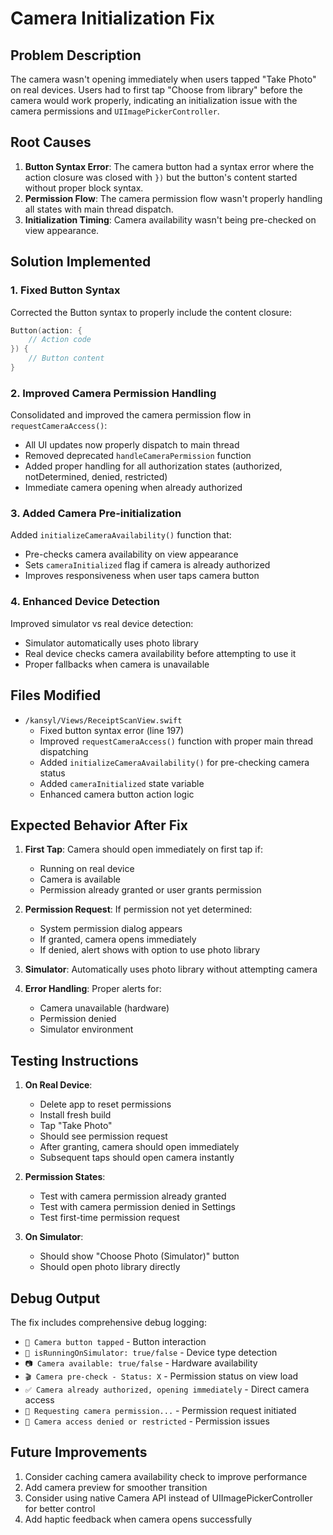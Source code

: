 # Camera Initialization Fix

## Problem Description
The camera wasn't opening immediately when users tapped "Take Photo" on real devices. Users had to first tap "Choose from library" before the camera would work properly, indicating an initialization issue with the camera permissions and `UIImagePickerController`.

## Root Causes
1. **Button Syntax Error**: The camera button had a syntax error where the action closure was closed with `})` but the button's content started without proper block syntax.
2. **Permission Flow**: The camera permission flow wasn't properly handling all states with main thread dispatch.
3. **Initialization Timing**: Camera availability wasn't being pre-checked on view appearance.

## Solution Implemented

### 1. Fixed Button Syntax
Corrected the Button syntax to properly include the content closure:
```swift
Button(action: {
    // Action code
}) {
    // Button content
}
```

### 2. Improved Camera Permission Handling
Consolidated and improved the camera permission flow in `requestCameraAccess()`:
- All UI updates now properly dispatch to main thread
- Removed deprecated `handleCameraPermission` function
- Added proper handling for all authorization states (authorized, notDetermined, denied, restricted)
- Immediate camera opening when already authorized

### 3. Added Camera Pre-initialization
Added `initializeCameraAvailability()` function that:
- Pre-checks camera availability on view appearance
- Sets `cameraInitialized` flag if camera is already authorized
- Improves responsiveness when user taps camera button

### 4. Enhanced Device Detection
Improved simulator vs real device detection:
- Simulator automatically uses photo library
- Real device checks camera availability before attempting to use it
- Proper fallbacks when camera is unavailable

## Files Modified
- `/kansyl/Views/ReceiptScanView.swift`
  - Fixed button syntax error (line 197)
  - Improved `requestCameraAccess()` function with proper main thread dispatching
  - Added `initializeCameraAvailability()` for pre-checking camera status
  - Added `cameraInitialized` state variable
  - Enhanced camera button action logic

## Expected Behavior After Fix
1. **First Tap**: Camera should open immediately on first tap if:
   - Running on real device
   - Camera is available
   - Permission already granted or user grants permission

2. **Permission Request**: If permission not yet determined:
   - System permission dialog appears
   - If granted, camera opens immediately
   - If denied, alert shows with option to use photo library

3. **Simulator**: Automatically uses photo library without attempting camera

4. **Error Handling**: Proper alerts for:
   - Camera unavailable (hardware)
   - Permission denied
   - Simulator environment

## Testing Instructions
1. **On Real Device**:
   - Delete app to reset permissions
   - Install fresh build
   - Tap "Take Photo"
   - Should see permission request
   - After granting, camera should open immediately
   - Subsequent taps should open camera instantly

2. **Permission States**:
   - Test with camera permission already granted
   - Test with camera permission denied in Settings
   - Test first-time permission request

3. **On Simulator**:
   - Should show "Choose Photo (Simulator)" button
   - Should open photo library directly

## Debug Output
The fix includes comprehensive debug logging:
- `🔘 Camera button tapped` - Button interaction
- `📱 isRunningOnSimulator: true/false` - Device type detection
- `📷 Camera available: true/false` - Hardware availability
- `🎬 Camera pre-check - Status: X` - Permission status on view load
- `✅ Camera already authorized, opening immediately` - Direct camera access
- `🔔 Requesting camera permission...` - Permission request initiated
- `🚫 Camera access denied or restricted` - Permission issues

## Future Improvements
1. Consider caching camera availability check to improve performance
2. Add camera preview for smoother transition
3. Consider using native Camera API instead of UIImagePickerController for better control
4. Add haptic feedback when camera opens successfully